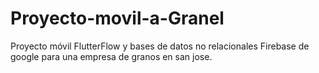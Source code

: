 # Proyecto-movil-a-Granel
Proyecto móvil FlutterFlow y bases de datos no relacionales Firebase de google para una empresa de granos en san jose.

